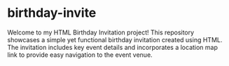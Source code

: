# birthday-invite
Welcome to my HTML Birthday Invitation project! This repository showcases a simple yet functional birthday invitation created using HTML. The invitation includes key event details and incorporates a location map link to provide easy navigation to the event venue.


